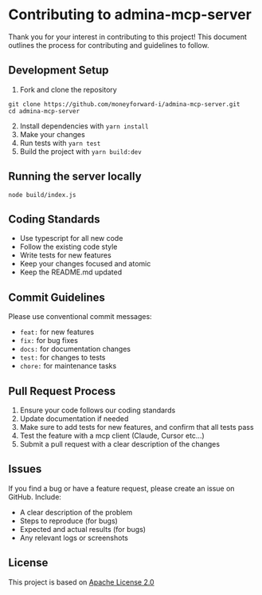 # Contributing to admina-mcp-server

Thank you for your interest in contributing to this project! This document outlines the process for contributing and guidelines to follow.

## Development Setup

1. Fork and clone the repository
  ```
  git clone https://github.com/moneyforward-i/admina-mcp-server.git
  cd admina-mcp-server
  ```

2. Install dependencies with `yarn install`
3. Make your changes
4. Run tests with `yarn test`
5. Build the project with `yarn build:dev`

## Running the server locally
```
node build/index.js
```

## Coding Standards
- Use typescript for all new code
- Follow the existing code style
- Write tests for new features
- Keep your changes focused and atomic
- Keep the README.md updated

## Commit Guidelines

Please use conventional commit messages:

- `feat:` for new features
- `fix:` for bug fixes
- `docs:` for documentation changes
- `test:` for changes to tests
- `chore:` for maintenance tasks

## Pull Request Process

1. Ensure your code follows our coding standards
2. Update documentation if needed
3. Make sure to add tests for new features, and confirm that all tests pass
4. Test the feature with a mcp client (Claude, Cursor etc...)
5. Submit a pull request with a clear description of the changes

## Issues

If you find a bug or have a feature request, please create an issue on GitHub. Include:

- A clear description of the problem
- Steps to reproduce (for bugs)
- Expected and actual results (for bugs)
- Any relevant logs or screenshots

## License
This project is based on [Apache License 2.0](https://github.com/moneyforward-i/admina-mcp-server/blob/main/LICENSE)